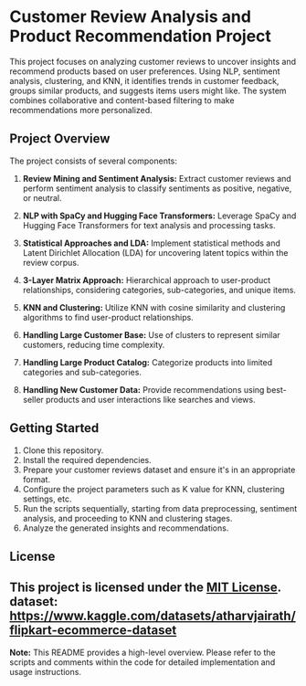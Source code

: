 # Customer Review Analysis and Product Recommendation Project

This project focuses on analyzing customer reviews to uncover insights and recommend products based on user preferences. Using NLP, sentiment analysis, clustering, and KNN, it identifies trends in customer feedback, groups similar products, and suggests items users might like. The system combines collaborative and content-based filtering to make recommendations more personalized.


## Project Overview

The project consists of several components:

1. **Review Mining and Sentiment Analysis:** Extract customer reviews and perform sentiment analysis to classify sentiments as positive, negative, or neutral.

2. **NLP with SpaCy and Hugging Face Transformers:** Leverage SpaCy and Hugging Face Transformers for text analysis and processing tasks.

3. **Statistical Approaches and LDA:** Implement statistical methods and Latent Dirichlet Allocation (LDA) for uncovering latent topics within the review corpus.

4. **3-Layer Matrix Approach:** Hierarchical approach to user-product relationships, considering categories, sub-categories, and unique items.

5. **KNN and Clustering:** Utilize KNN with cosine similarity and clustering algorithms to find user-product relationships.

6. **Handling Large Customer Base:** Use of clusters to represent similar customers, reducing time complexity.

7. **Handling Large Product Catalog:** Categorize products into limited categories and sub-categories.

8. **Handling New Customer Data:** Provide recommendations using best-seller products and user interactions like searches and views.

## Getting Started

1. Clone this repository.
2. Install the required dependencies.
3. Prepare your customer reviews dataset and ensure it's in an appropriate format.
4. Configure the project parameters such as K value for KNN, clustering settings, etc.
5. Run the scripts sequentially, starting from data preprocessing, sentiment analysis, and proceeding to KNN and clustering stages.
6. Analyze the generated insights and recommendations.


## License

This project is licensed under the [MIT License](LICENSE).
dataset:
https://www.kaggle.com/datasets/atharvjairath/flipkart-ecommerce-dataset
---

**Note:** This README provides a high-level overview. Please refer to the scripts and comments within the code for detailed implementation and usage instructions.
